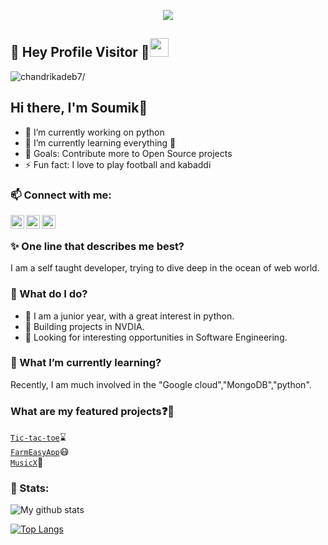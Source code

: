 <p align="center">
  <img src="https://github.com/chandrikadeb7/chandrikadeb7/blob/master/readme.gif">
</p>

## :rainbow: Hey Profile Visitor :eyes:<img src="https://raw.githubusercontent.com/iampavangandhi/iampavangandhi/master/gifs/Hi.gif" width="30px">
<p align="left"> <img src=https://komarev.com/ghpvc/?username=soumik2012 alt=chandrikadeb7/></p>

## Hi there, I'm Soumik👋

- 🔭 I’m currently working on python
- 🌱 I’m currently learning everything 🤣
- 🥅 Goals: Contribute more to Open Source projects
- ⚡ Fun fact: I love to play football and kabaddi 


### 📫 Connect with me:
[<img align="left" alt="codeSTACKr | Twitter" width="22px" src="https://cdn.jsdelivr.net/npm/simple-icons@v3/icons/twitter.svg" />][twitter]
[<img align="left" alt="codeSTACKr | LinkedIn" width="22px" src="https://cdn.jsdelivr.net/npm/simple-icons@v3/icons/linkedin.svg" />][linkedin]
[<img align="left" alt="codeSTACKr | Instagram" width="22px" src="https://cdn.jsdelivr.net/npm/simple-icons@v3/icons/instagram.svg" />][instagram]

<br>


### :sparkles: One line that describes me best?

I am a self taught developer, trying to dive deep in the ocean of web world.


### 🤔 What do I do? 

 - :green_book: I am a  junior year, with a great interest in python.
 - :green_book: Building projects in NVDIA. 
 - :green_book: Looking for interesting opportunities in Software Engineering.

### 🌱 What I’m currently learning?

Recently, I am much involved in the "Google cloud","MongoDB","python".

### What are my featured projects:question::rocket:
<code>[Tic-tac-toe](https://github.com/soumik2012/Tic-Tac-Toe-game-)</code>:hourglass:     
<code>[FarmEasyApp](https://github.com/soumik2012/FarmEasyApp)</code>:mask:  
<code>[MusicX](https://github.com/soumik2012/MusicX)</code>:robot:


### 📶 Stats:
<!-- ![My github stats](https://github-readme-stats.vercel.app/api?username=soumik2012&show_icons=true&title_color=fff&icon_color=79ff97&text_color=9f9f9f&bg_color=151515&count_private=true) -->

![My github stats](https://github-readme-stats.vercel.app/api?username=soumik2012&show_icons=true&theme=dracula&count_private=true)

[![Top Langs](https://github-readme-stats.vercel.app/api/top-langs/?username=soumik2012&theme=dracula&layout=compact)](https://github.com/anuraghazra/github-readme-stats)



[twitter]: https://twitter.com/SoumikBaithalu
[instagram]: https://www.instagram.com/_soumikk_._/?hl=en
[linkedin]: www.linkedin.com/in/soumik-baithalu-7a4983198
